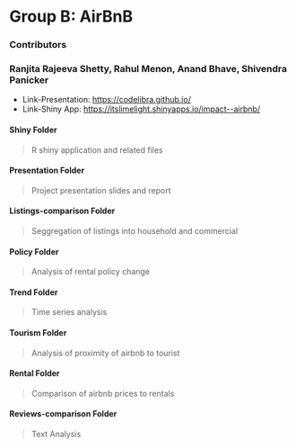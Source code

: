# Group B: AirBnB
### Contributors
### Ranjita Rajeeva Shetty, Rahul Menon, Anand Bhave, Shivendra Panicker
 - Link-Presentation: https://codelibra.github.io/
 - Link-Shiny App: https://itslimelight.shinyapps.io/impact--airbnb/

#### Shiny Folder
  > R shiny application and related files
  
#### Presentation Folder
  > Project presentation slides and report
  
#### Listings-comparison Folder
  > Seggregation of listings into household and commercial
  
#### Policy Folder
  > Analysis of rental policy change
  
#### Trend Folder
  > Time series analysis
  
#### Tourism Folder
  > Analysis of proximity of airbnb to tourist
  
#### Rental Folder
  > Comparison of airbnb prices to rentals
  
#### Reviews-comparison Folder
  > Text Analysis
